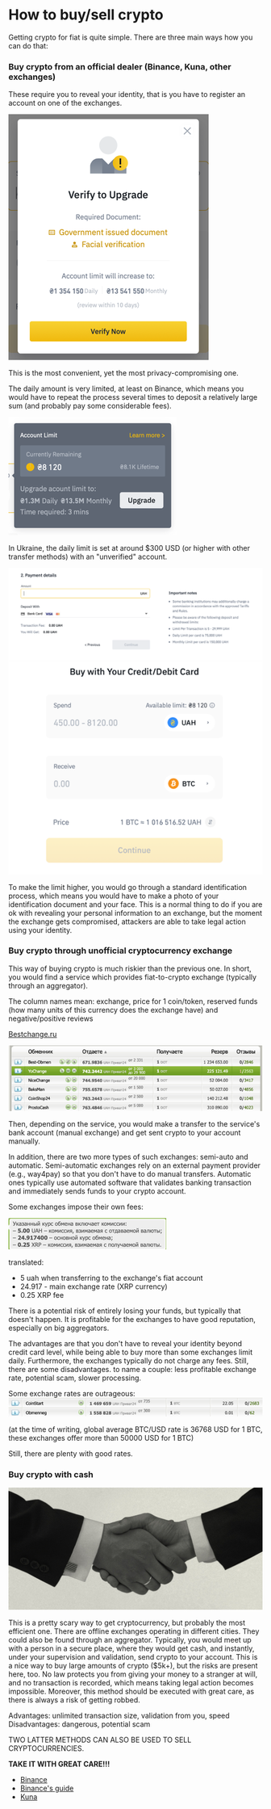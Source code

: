 # How to buy/sell crypto

Getting crypto for fiat is quite simple. There are three main ways how you can do that:

### Buy crypto from an official dealer (Binance, Kuna, other exchanges)

These require you to reveal your identity, that is you have to register an
account on one of the exchanges. 

![required documents](img_3.png)

This is the most convenient, yet the most
privacy-compromising one. 

The daily amount is very limited, at least on Binance,
which means you would have to repeat the process several times to deposit a
relatively large sum (and
probably pay some considerable fees). 

![upgrade suggestion](img_2.png)

In Ukraine, the daily limit is set at around
$300 USD (or higher with other transfer methods) with
an "unverified" account. 

![limits (deposit payment)](img.png)
![limits (credit card transfer)](img_1.png)

To make the limit higher, you would go through a standard
identification process, which means you would have to make a photo of your
identification document and your face. This is a normal thing to do if you
are ok with revealing your personal information to an exchange, but the moment the
exchange gets compromised, attackers are able to take legal action using
your identity.

### Buy crypto through unofficial cryptocurrency exchange

This way of buying crypto is much riskier than the previous one. In short,
you would find a service which provides fiat-to-crypto exchange (typically through
an aggregator). 

The column names mean: exchange, price for 1 coin/token, reserved funds (how many
units of this currency does the exchange have) and negative/positive reviews

  [Bestchange.ru](http://bestchange.ru)

 ![aggregator example](img_4.png)

Then, depending on the service, you would make a transfer to the
service's bank account (manual exchange) and get sent crypto to your account manually.

In addition, there are two more types of such exchanges: semi-auto and automatic.
Semi-automatic exchanges rely on an external payment provider (e.g., way4pay) so that
you don't have to do manual transfers. Automatic ones typically use automated software
that validates banking transaction and immediately sends funds to your crypto account.

Some exchanges impose their own fees:

![exchange fee](img_5.png)

translated:
- 5 uah when transferring to the exchange's fiat account
- 24.917 - main exchange rate (XRP currency)
- 0.25 XRP fee

There is a potential risk of entirely losing your funds, but typically that doesn't
happen. It is profitable for the exchanges to have good reputation, especially on
big aggregators.


The advantages are that you don't have to reveal your identity beyond
credit card level, while being able to buy more than some exchanges limit daily.
Furthermore, the exchanges typically do not charge any fees.
Still, there are some disadvantages. to name a couple: less profitable exchange rate,
potential scam, slower processing.

Some exchange rates are outrageous:
![awful exchange rate](img_6.png)

(at the time of writing, global average BTC/USD rate is 36768 USD for 1 BTC,
these exchanges offer more than 50000 USD for 1 BTC)

Still, there are plenty with good rates.

### Buy crypto with cash

![handshake](handshake-header-5004x2400-c-center.jpg)

This is a pretty scary way to get cryptocurrency, but probably the most efficient one.
There are offline exchanges operating in different cities. They could also be found
through an aggregator. Typically, you would meet up with a person in a secure place,
where they would get cash, and instantly, under your supervision and validation, send
crypto to your account. This is a nice way to buy large amounts of crypto ($5k+), but
the risks are present here, too. No law protects you from giving your money to a stranger
at will, and no transaction is recorded, which means taking legal action becomes impossible.
Moreover, this method should be executed with great care, as there is always a risk
of getting robbed.

Advantages: unlimited transaction size, validation from you, speed
Disadvantages: dangerous, potential scam

TWO LATTER METHODS CAN ALSO BE USED TO SELL CRYPTOCURRENCIES.

**TAKE IT WITH GREAT CARE!!!**

  * [Binance](http://binance.com)
  * [Binance's guide](https://www.binance.com/en/blog/318034612921425920/How-to-Buy-Bitcoin-A-Quick-Guide-from-Binance)
  * [Kuna](http://kuna.io)
